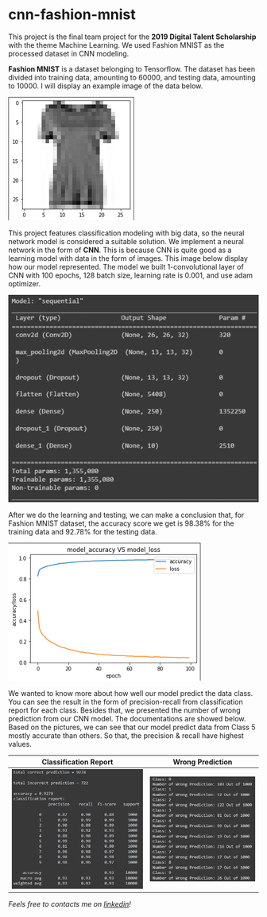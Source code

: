 # cnn-fashion-mnist

This project is the final team project for the **2019 Digital Talent Scholarship** with the theme Machine Learning. We used Fashion MNIST as the processed dataset in CNN modeling.

**Fashion MNIST** is a dataset belonging to Tensorflow. The dataset has been divided into training data, amounting to 60000, and testing data, amounting to 10000. I will display an example image of the data below. 

![Fashion MNIST example](documentation/data_example.png)

This project features classification modeling with big data, so the neural network model is considered a suitable solution. We implement a neural network in the form of **CNN**. This is because CNN is quite good as a learning model with data in the form of images. This image below display how our model represented. The model we built 1-convolutional layer of CNN with 100 epochs, 128 batch size, learning rate is 0.001, and use adam optimizer.

![CNN model](documentation/cnn_model.png)

After we do the learning and testing, we can make a conclusion that, for Fashion MNIST dataset, the accuracy score we get is 98.38% for the training data and 92.78% for the testing data.

![Model Accuracy & Loss](documentation/model_acc_loss.png) 

We wanted to know more about how well our model predict the data class. You can see the result in the form of precision-recall from classification report for each class. Besides that, we presented the number of wrong prediction from our CNN model. The documentations are showed below. Based on the pictures, we can see that our model predict data from Class 5 mostly accurate than others. So that, the precision & recall have highest values.

Classification Report | Wrong Prediction
----------------------| ----------------
![Classification report](documentation/precision_recall_per_class.png) | ![Wrong prediction](documentation/wrong_output_total_per_class.png)



_Feels free to contacts me on [linkedin](https://www.linkedin.com/in/sensa-gudya-sauma-syahra/)!_
